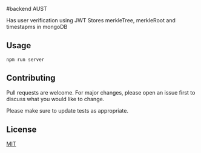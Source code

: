 #backend AUST

Has user verification using JWT
Stores merkleTree, merkleRoot and timestapms in mongoDB

## Usage

``` 
npm run server
```

## Contributing
Pull requests are welcome. For major changes, please open an issue first to discuss what you would like to change.

Please make sure to update tests as appropriate.

## License
[MIT](https://choosealicense.com/licenses/mit/)